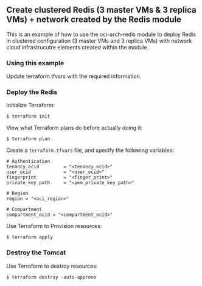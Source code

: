 ## Create clustered Redis (3 master VMs & 3 replica VMs) + network created by the Redis module
This is an example of how to use the oci-arch-redis module to deploy Redis in clustered configuration (3 master VMs and 3 replica VMs) with network cloud infrastrucutre elements created within the module.
  
### Using this example
Update terraform.tfvars with the required information.

### Deploy the Redis
Initialize Terraform:
```
$ terraform init
```
View what Terraform plans do before actually doing it:
```
$ terraform plan
```

Create a `terraform.tfvars` file, and specify the following variables:

```
# Authentication
tenancy_ocid         = "<tenancy_ocid>"
user_ocid            = "<user_ocid>"
fingerprint          = "<finger_print>"
private_key_path     = "<pem_private_key_path>"

# Region
region = "<oci_region>"

# Compartment
compartment_ocid = "<compartment_ocid>"
```

Use Terraform to Provision resources:
```
$ terraform apply
```

### Destroy the Tomcat 

Use Terraform to destroy resources:
```
$ terraform destroy -auto-approve
```
